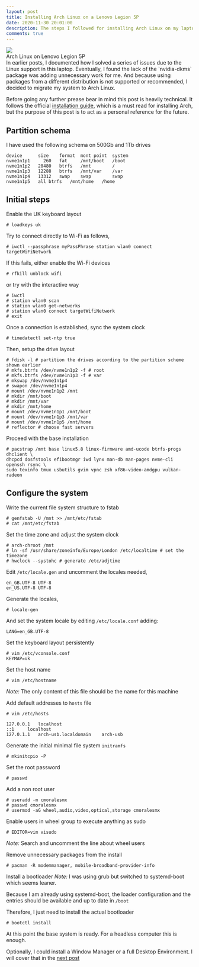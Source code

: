 ```yaml
---
layout: post
title: Installing Arch Linux on a Lenovo Legion 5P
date: 2020-11-30 20:01:00
description: The steps I followed for installing Arch Linux on my laptop
comments: true
---
```

<div class="row mt-3 mb-3">
    <div class="col-sm">
        <img class="img-fluid rounded z-depth-1"
src="{{ site.baseurl }}/assets/img/2020-11-30-arch.jpg">
    </div>
</div>
<div class="caption">
Arch Linux on Lenovo Legion 5P
</div>
In earlier posts, I documented how I solved a series of issues due to the
Linux support in this laptop. Eventually, I found the lack of the `nvidia-dkms`
package was adding unnecessary work for me. And because using packages from
a different distribution is not supported or recommended, I decided to
migrate my system to Arch Linux.

Before going any further prease bear in mind this post is heavily technical.
It follows the official [installation guide](
https://wiki.archlinux.org/index.php/installation_guide),
which is a must read for installing Arch, but the purpose of this post is to
act as a personal reference for the future.


## Partition schema 
I have used the following schema on 500Gb and 1Tb drives
```pre
device		size	format	mont point	system
nvme1n1p1 	  260 	fat 	/mnt/boot	/boot
nvme1n1p2	20480	btrfs	/mnt		/
nvme1n1p3	12288	btrfs	/mnt/var	/var
nvme1n1p4	13312	swap	swap		swap
nvme1n1p5	all	btrfs	/mnt/home	/home
```

## Initial steps
Enable the UK keyboard layout  
```
# loadkeys uk
```

Try to connect directly to Wi-Fi as follows,
```
# iwctl --passphrase myPassPhrase station wlan0 connect targetWiFiNetwork
```
If this fails, either enable the Wi-Fi devices
```
# rfkill unblock wifi
```
or try with the interactive way
```
# iwctl
# station wlan0 scan
# station wlan0 get-networks
# station wlan0 connect targetWifiNetwork
# exit
```
Once a connection is established, sync the system clock
```
# timedatectl set-ntp true
```
Then, setup the drive layout
```
# fdisk -l # partition the drives according to the partition scheme shown earlier
# mkfs.btrfs /dev/nvme1n1p2 -f # root
# mkfs.btrfs /dev/nvme1n1p3 -f # var
# mkswap /dev/nvme1n1p4
# swapon /dev/nvme1n1p4
# mount /dev/nvme1n1p2 /mnt
# mkdir /mnt/boot
# mkdir /mnt/var
# mkdir /mnt/home
# mount /dev/nvme1n1p1 /mnt/boot
# mount /dev/nvme1n1p3 /mnt/var
# mount /dev/nvme1n1p5 /mnt/home
# reflector # choose fast servers
```

Proceed with the base installation
```
# pacstrap /mnt base linux5.8 linux-firmware amd-ucode btrfs-progs dhclient \
dhcpcd dosfstools efibootmgr iwd lynx man-db man-pages nvme-cli openssh rsync \
sudo texinfo tmux usbutils gvim vpnc zsh xf86-video-amdgpu vulkan-radeon 
```

## Configure the system

Write the current file system structure to fstab
```
# genfstab -U /mnt >> /mnt/etc/fstab
# cat /mnt/etc/fstab
```

Set the time zone and adjust the system clock
```
# arch-chroot /mnt
# ln -sf /usr/share/zoneinfo/Europe/London /etc/localtime # set the timezone
# hwclock --systohc # generate /etc/adjtime
```

Edit `/etc/locale.gen` and uncomment the locales needed,
```text
en_GB.UTF-8 UTF-8
en_US.UTF-8 UTF-8
``` 
Generate the locales,
```
# locale-gen
```
And set the system locale by editing `/etc/locale.conf` adding:
```text
LANG=en_GB.UTF-8
```

Set the keyboard layout persistently
```text
# vim /etc/vconsole.conf
KEYMAP=uk
```

Set the host name
```
# vim /etc/hostname
```
*Note:* The only content of this file should be the name for this machine

Add default addresses to `hosts` file
```
# vim /etc/hosts
```

```pre
127.0.0.1	localhost
::1		localhost
127.0.1.1	arch-usb.localdomain	arch-usb
```

Generate the initial minimal file system `initramfs`
```
# mkinitcpio -P
```

Set the root password
```
# passwd
```

Add a non root user
```
# useradd -m cmoralesmx
# passwd cmoralesmx
# usermod -aG wheel,audio,video,optical,storage cmoralesmx
```

Enable users in wheel group to execute anything as sudo
```
# EDITOR=vim visudo
```
*Note:* Search and uncomment the line about wheel users

Remove unnecessary packages from the install
```
# pacman -R modemmanager, mobile-broadband-provider-info
```

Install a bootloader
*Note:* I was using grub but switched to systemd-boot which seems leaner.

Because I am already using systemd-boot, the loader configuration and the
entries should be available and up to date in `/boot`

Therefore, I just need to install the actual bootloader
```
# bootctl install
```

At this point the base system is ready. For a headless computer this is enough.

Optionally, I could install a Window Manager or a full Desktop Environment.
I will cover that in the [next post](/blog/2020/arch_install_gui.html)

